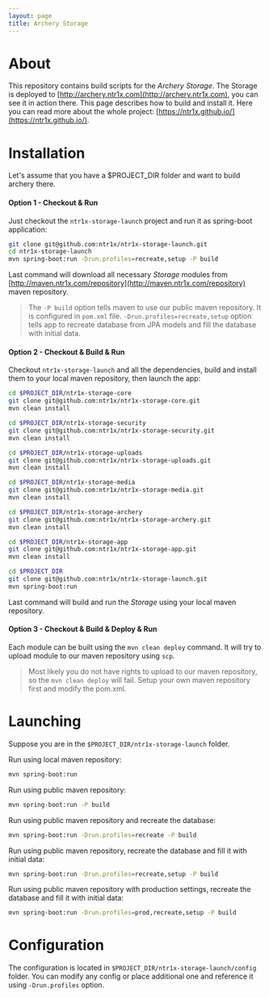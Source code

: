 ```yaml
---
layout: page
title: Archery Storage
---
```

# About

This repository contains build scripts for the _Archery Storage_. The Storage is deployed to
[http://archery.ntr1x.com](http://archery.ntr1x.com), you can see it in action there.
This page describes how to build and install it. Here you can read more about the whole project:
[https://ntr1x.github.io/](https://ntr1x.github.io/).

# Installation

Let's assume that you have a $PROJECT_DIR folder and want to build archery there.

#### Option 1 - Checkout & Run

Just checkout the `ntr1x-storage-launch` project and run it as spring-boot application:

``` bash
git clone git@github.com:ntr1x/ntr1x-storage-launch.git
cd ntr1x-storage-launch
mvn spring-boot:run -Drun.profiles=recreate,setup -P build
```

Last command will download all necessary _Storage_ modules from [http://maven.ntr1x.com/repository](http://maven.ntr1x.com/repository)
maven repository.

> The `-P build` option tells maven to use our public maven repository.
> It is configured in `pom.xml` file. `-Drun.profiles=recreate,setup`
> option tells app to recreate database from JPA models and fill
> the database with initial data.

#### Option 2 - Checkout & Build & Run

Checkout `ntr1x-storage-launch` and all the dependencies, build and install them to your local maven repository, then launch the app:

``` bash
cd $PROJECT_DIR/ntr1x-storage-core
git clone git@github.com:ntr1x/ntr1x-storage-core.git
mvn clean install

cd $PROJECT_DIR/ntr1x-storage-security
git clone git@github.com:ntr1x/ntr1x-storage-security.git
mvn clean install

cd $PROJECT_DIR/ntr1x-storage-uploads
git clone git@github.com:ntr1x/ntr1x-storage-uploads.git
mvn clean install

cd $PROJECT_DIR/ntr1x-storage-media
git clone git@github.com:ntr1x/ntr1x-storage-media.git
mvn clean install

cd $PROJECT_DIR/ntr1x-storage-archery
git clone git@github.com:ntr1x/ntr1x-storage-archery.git
mvn clean install

cd $PROJECT_DIR/ntr1x-storage-app
git clone git@github.com:ntr1x/ntr1x-storage-app.git
mvn clean install

cd $PROJECT_DIR
git clone git@github.com:ntr1x/ntr1x-storage-launch.git
mvn spring-boot:run
```

Last command will build and run the _Storage_ using your
local maven repository.

#### Option 3 - Checkout & Build & Deploy & Run

Each module can be built using the `mvn clean deploy` command.
It will try to upload module to our maven repository using `scp`.

> Most likely you do not have rights to upload to our maven
> repository, so the `mvn clean deploy` will fail. Setup your own
> maven repository first and modify the pom.xml.

# Launching

Suppose you are in the `$PROJECT_DIR/ntr1x-storage-launch` folder.

Run using local maven repository:

```bash
mvn spring-boot:run
```

Run using public maven repository:

```bash
mvn spring-boot:run -P build
```

Run using public maven repository and recreate the database:

```bash
mvn spring-boot:run -Drun.profiles=recreate -P build
```

Run using public maven repository, recreate the database and fill it with initial data:

```bash
mvn spring-boot:run -Drun.profiles=recreate,setup -P build
```

Run using public maven repository with production settings, recreate the database and fill it with initial data:

```bash
mvn spring-boot:run -Drun.profiles=prod,recreate,setup -P build
```


# Configuration

The configuration is located in `$PROJECT_DIR/ntr1x-storage-launch/config` folder.
You can modify any config or place additional one and reference
it using `-Drun.profiles` option.
